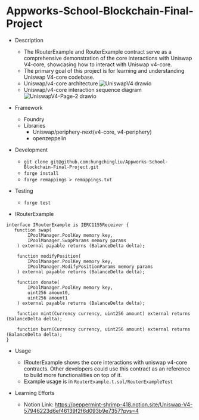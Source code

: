 # Appworks-School-Blockchain-Final-Project
- Description
    - The IRouterExample and RouterExample contract serve as a comprehensive demonstration of the core interactions with Uniswap V4-core, showcasing how to interact with Uniswap v4-core.
    - The primary goal of this project is for learning and understanding Uniswap V4-core codebase.
    - Uniswap/v4-core architecture
      ![UniswapV4 drawio](https://github.com/hungchingliu/Appworks-School-Blockchain-Final-Project/assets/22343567/c4bd9070-e820-43e9-814f-2ec746720195)
    - Uniswap/v4-core interaction sequence diagram
       ![UniswapV4-Page-2 drawio](https://github.com/hungchingliu/Appworks-School-Blockchain-Final-Project/assets/22343567/792bb02f-180b-446e-b534-ef8998f2181e)
      
- Framework
    - Foundry
    - Libraries
        - Uniswap/periphery-next(v4-core, v4-periphery)
        - openzeppelin

- Development
    - `git clone git@github.com:hungchingliu/Appworks-School-Blockchain-Final-Project.git`
    - `forge install`
    - `forge remappings > remappings.txt`

- Testing
    - `forge test`

- IRouterExample
```solidity
interface IRouterExample is IERC1155Receiver {
   function swap(
        IPoolManager.PoolKey memory key,
        IPoolManager.SwapParams memory params
    ) external payable returns (BalanceDelta delta);

    function modifyPosition(
        IPoolManager.PoolKey memory key, 
        IPoolManager.ModifyPositionParams memory params
    ) external payable returns (BalanceDelta delta); 

    function donate(
        IPoolManager.PoolKey memory key,
        uint256 amount0,
        uint256 amount1
    ) external payable returns (BalanceDelta delta);

    function mint(Currency currency, uint256 amount) external returns (BalanceDelta delta);
    
    function burn(Currency currency, uint256 amount) external returns (BalanceDelta delta);
}
```
- Usage
    - IRouterExample shows the core interactions with uniswap v4-core contracts. Other developers could use this contract as an reference to build more functionalities on top of it.
    - Example usage is in `RouterExample.t.sol/RouterExampleTest`
    
- Learning Efforts
    - Notion Link: https://peppermint-shrimp-418.notion.site/Uniswap-V4-57946223d6ef46139f2f6d093b9e7357?pvs=4
